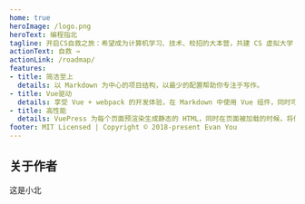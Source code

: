 ```yaml
---
home: true
heroImage: /logo.png
heroText: 编程指北
tagline: 开启CS自救之旅：希望成为计算机学习、技术、校招的大本营，共建 CS 虚拟大学！
actionText: 自救 →
actionLink: /roadmap/
features:
- title: 简洁至上
  details: 以 Markdown 为中心的项目结构，以最少的配置帮助你专注于写作。
- title: Vue驱动
  details: 享受 Vue + webpack 的开发体验，在 Markdown 中使用 Vue 组件，同时可以使用 Vue 来开发自定义主题。
- title: 高性能
  details: VuePress 为每个页面预渲染生成静态的 HTML，同时在页面被加载的时候，将作为 SPA 运行。
footer: MIT Licensed | Copyright © 2018-present Evan You
---
```


## 关于作者

这是小北